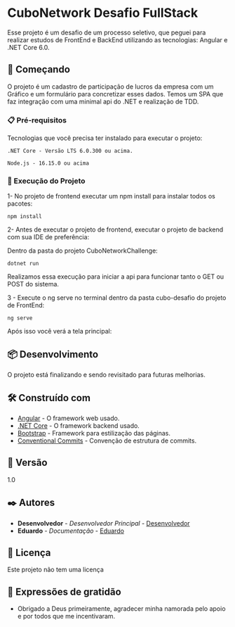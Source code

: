# CuboNetwork Desafio FullStack

Esse projeto é um desafio de um processo seletivo, que peguei para realizar estudos de FrontEnd e BackEnd utilizando as tecnologias: Angular e .NET Core 6.0.

## 🚀 Começando

O projeto é um cadastro de participação de lucros da empresa com um Gráfico e um formulário para concretizar esses dados. Temos um SPA que faz integração com uma minimal api do .NET e realização de TDD.

### 📋 Pré-requisitos

Tecnologias que você precisa ter instalado para executar o projeto:

```
.NET Core - Versão LTS 6.0.300 ou acima.
```

```
Node.js - 16.15.0 ou acima
```

### 🔧 Execução do Projeto

1- No projeto de frontend executar um npm install para instalar todos os pacotes:

```
npm install
```

2- Antes de executar o projeto de frontend, executar o projeto de backend com sua IDE de preferência:

  Dentro da pasta do projeto CuboNetworkChallenge:

```
dotnet run
```
Realizamos essa execução para iniciar a api para funcionar tanto o GET ou POST do sistema.

3 - Execute o ng serve no terminal dentro da pasta cubo-desafio do projeto de FrontEnd:

```
ng serve
```

Após isso você verá a tela principal:


## 📦 Desenvolvimento

O projeto está finalizando e sendo revisitado para futuras melhorias.

## 🛠️ Construído com

* [Angular](https://angular.io) - O framework web usado.
* [.NET Core](https://dotnet.microsoft.com/en-us/download) - O framework backend usado.
* [Bootstrap](https://getbootstrap.com/) - Framework para estilização das páginas.
* [Conventional Commits](https://www.conventionalcommits.org/en/v1.0.0/) - Convenção de estrutura de commits.


## 📌 Versão
1.0

## ✒️ Autores

* **Desenvolvedor** - *Desenvolvedor Principal* - [Desenvolvedor](https://github.com/eduardo-carvalho-estudante)
* **Eduardo** - *Documentação* - [Eduardo](https://github.com/eduardo-carvalho-estudante)


## 📄 Licença

Este projeto não tem uma licença

## 🎁 Expressões de gratidão

* Obrigado a Deus primeiramente, agradecer minha namorada pelo apoio e por todos que me incentivaram.
